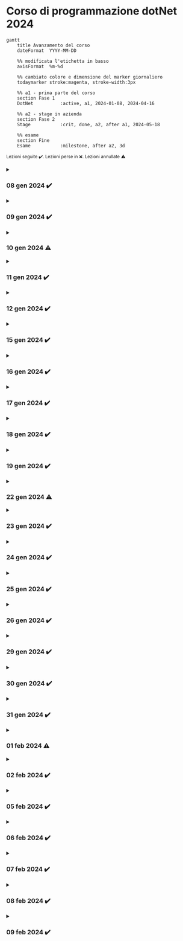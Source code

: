 # Corso di programmazione dotNet 2024
<!-- ******************************************  grafico gantt   ****************************************** -->
```mermaid
gantt
    title Avanzamento del corso
    dateFormat  YYYY-MM-DD

    %% modificata l'etichetta in basso
    axisFormat  %m-%d

    %% cambiato colore e dimensione del marker giornaliero
    todaymarker stroke:magenta, stroke-width:3px

    %% a1 - prima parte del corso
    section Fase 1
    DotNet          :active, a1, 2024-01-08, 2024-04-16

    %% a2 - stage in azienda
    section Fase 2
    Stage           :crit, done, a2, after a1, 2024-05-18
    
    %% esame
    section Fine
    Esame           :milestone, after a2, 3d

```

<small>Lezioni seguite  ✔️. Lezioni perse in ❌. Lezioni annullate ⚠️
</small>  

<!-- ******************************************  08 gen 2024   ****************************************** -->
<details>
    <summary><h3>08 gen 2024 ✔️</h3></summary>

Breve introduzione al corso, presentazione dei colleghi. Raccolta del materiale su github.  

Argomenti:
- Installare l'ambiente di lavoro sul pc (VSCode, Git, SDK.net, estensioni VSCode).
- Registrazione su ***github.com*** e prime basi sul versionamento del codice.
- Primi comandi da terminale: git e dotnet.
- Creazione token gitub.
- Creazione prima app da console dotnet.
- Creazione ambiente di lavoro e creazione primo repository.
- Creazione primo file README.md e breve introduzione al Markdown.

### Info
> Password pc 'aula'. Password admin '!Aula'.  
> Estensioni VSCode: C# Dev Kit, Intellicode for C#, C# Snippets, Italiano pack.

### 💡 Tip
Domande da fare per i colloqui aziendali:
>1. *Utilizzate JS per il vostro tipo di lavoro?*
>2. *QUale hub utilizzate per il versionamento?*
>3. *Utilizzate BootStrap o TailWind?*
>4. *Utilizzate DB relazionali o a documenti (MongoDB)*

### Note
- Primi comandi **git** utilizzati:

```sh
    $ git                        # lista di comandi
    $ git --version              # versione installata
    $ git auth login             # per accedere a git
    $ git init                   # inizializza il repository
    $ git log                    # visualizza lista dei commit
    $ git status                 # viualizza lo stato del repository
    $ git add                    # aggiunge i file allo stage
    $ git commit -m "mess"       # esegue il commit 
    
```
- Primi comandi **dotnet** utilizzati:

```sh
    $ dotnet --version           # versione installata
    $ dotnet new                 # visualizza opzioni di creazione nuovo progetto
    $ dotnet new console         # creo nuovo progetto di app console (da terminale)
    $ dotnet new webapp          # creo nuovo progetto di app web (sito web)
    
```
</details>

<!-- ******************************************  09 gen 2024   ****************************************** -->
<details>
    <summary><h3>09 gen 2024 ✔️</h3></summary>

Argomenti:
- Dichiarare variabili *string*, *int*, *bool*, *double*.
- Utilizzo oggetto di tipo **data**.
- Operazioni tra numeri int, double.
- Operatori di confronto "==", "!=", "<", ">".
- Come si cancella ultimo commit.
- Utilizzo del comando `git log` per visualizzare la history dei commit.


### Info
> Utilizzo dei **backtick** `````` per l'inserimento di linee di codice nella documentazione.  
> Ricreare il file *sln* con il comando `dotnet new sln`.

### Note
- Procedura di invio commit:

```sh
    git add #[nomeFile.ext]
    git commit -m "Messaggio del commit"
    git push -u origin main     #origin = indirizzo del server; 
                                #main = il branch attuale

```
### :white_check_mark: Commit program status
- Inseriti commit da **n.1** a **n.12**

</details>

<!-- ******************************************  10 gen 2024   ****************************************** -->
<details>
    <summary><h3>10 gen 2024 ⚠️</h3></summary>

> :information_source: **Info**  
> Lezione annullata!!!  

### Note
Prove di versionamento da casa su pc window e mac.

</details>

<!-- ******************************************  11 gen 2024   ****************************************** -->
<details>
    <summary><h3>11 gen 2024 ✔️</h3></summary>

Argomenti:
- Dichiarare array di tipo *string* e di tipo *int*.
- Utilizzare i metodi degli array.
- Dichiarare lista di string e di int con la classe *List*.
- Utilizzare i metodi della classe List.
- Dichiarare una pila di string con la classe *Stack*.
- Dichiarare una coda di string con la clase *Queue*.
- Riordino di una lista con il metodo *Sort*.
- Jetbrains.com.

### Info
> Risolvere il problema dell'autocompletamento IntelliCode.

### Note
- Rimuovere i file appena aggiunti allo stage di git.

```sh
    git restore --staged "path del file"    #rimuove il file dallo stage
```

### :white_check_mark: Commit program status
- Inseriti commit da **n.13** a **n.22**

</details>

<!-- ******************************************  12 gen 2024   ****************************************** -->
<details>
    <summary><h3>12 gen 2024 ✔️</h3></summary>

Argomenti:
- Istruzioni di controllo *if*, *switch*, *for*, *while*.
- Creare dizionari "chiave, valore" con la classe *Dictionary*.
- Utilizzare i metodi di Dictionary.
- Utilizzare il metodo *foreach* per leggere liste, array, dictionary, code, stack.

### Note
- Visualizzare i key di un dictionary e stamparli a video con il metodo `oggetto.Keys`:

```c#
    //creo oggetto dizionario di tipo <string,string>
    Dictionary<string, string> nomi = [];
    //aggiunto 3 valori
    nomi.Add("Ussi", "Simone");
    nomi.Add("Ussi", "Fabio");
    nomi.Add("Gigante", "Emanuela");
ƒ
    foreach (string cognome in nomi.Keys)
    {
        Console.WriteLine(cognome);
    }
```

### :white_check_mark: Commit program status
- Inseriti commit da **n.23** a **n.33**

</details>

<!-- ******************************************  15 gen 2024   ****************************************** -->
<details>
    <summary><h3>15 gen 2024 ✔️</h3></summary>

Argomenti:
- Creare menu di selezione per input da console.
- Utilizzo della classe *ConsoleKeyInfo* per la gestione dei tasti premuti in input da tastiera.
- Creazione del file **.gitignore**.
- Drag & Drop di un file di testo nel terminale.

### Note
- Premi il tasto `N` per terminare l'esecuzione.  
Possibile soluzione :

```c#
    //output per l'utente
    Console.WriteLine("Premi 'N' per terminare...");

    //ciclo che termina quando si preme il tasto corretto
    while (true)
    {   
        //creo oggetto keyInfo che memorizza il tasto premuto
        ConsoleKeyInfo keyInfo = Console.ReadKey();
        if (keyInfo.Key == ConsoleKey.N) //confronto con il tasto N
        {
            return; // esce dal programma se viene premuto N
        }  
    }
```

### :white_check_mark: Commit program status
- Inseriti commit da **n.34** a **n.41**

</details>

<!-- ******************************************  16 gen 2024   ****************************************** -->
<details>
    <summary><h3>16 gen 2024 ✔️</h3></summary>

Argomenti:
- Metodo ***asincrono*** per creare un timeout di input.
- Metodo normale per creare un timeout di input.

### Info
> Creata lista della spesa nel programma con selezione multipla.
> Per utilizzare i metodi asincroni dobbiamo cambiare la definizione del main da `void` a `async Task`.

### :white_check_mark: Commit program status
- Inserito commit **n.43**

</details>

<!-- ******************************************  17 gen 2024   ****************************************** -->
<details>
    <summary><h3>17 gen 2024 ✔️</h3></summary>

Argomenti:
- Generare numeri random con la classe *Random*
- Cambiare i colori di output della console.
- Fizz Buzz.
- Accenno funzione *Lambda*.

### Info
> Cambiato lo snippet `cw` e personalizato.
> Provata una creazione di matrice 2x2.
> .... 

### Note
- Per cambiare colore del carattere dell'output da console usare `ForegroundColor`:

```c#
    //cambio il colore del testo 
    Console.ForegroundColor = ConsoleColor.DarkCyan;
    Console.WriteLine(cognome);
    //ripristino il colore di default
    Console.ResetColor();
```

- Per cambiare colore del carattere dell'output da console usare `BackgroundColor`:

```c#
    //cambio il colore dello sfondo 
    Console.BackgroundColor = ConsoleColor.DarkCyan;
    Console.WriteLine(cognome);
    //ripristino il colore di default
    Console.ResetColor();
```

### :white_check_mark: Commit program status
- Inseriti commit da **n.44** a **n.51**

</details>


<!-- ******************************************  18 gen 2024   ****************************************** -->
<details>
    <summary><h3>18 gen 2024 ✔️</h3></summary>

Argomenti:
- Creazione prima calcolatrice.
- Utilizzare le etichette nel codice per il comando "goto"
- Gestire le lingue 'CurrentCulture'
- Gestire il punto o la virgola in inserimento double
- Gestire l'output dei decimali 
- Bitwise operator
- Programma che genera un numero random e chiede di indovinare il numero

### Info
>Utilizziamo il costrutto switch.  
>Verifichiamo l'input inserito, deve essere di tipo intero.  
>Controlla che lo zero non sia inserito nella divisione.  
>Prova le due versioni.  
>Utilizza i double.

### Note
- attenzione a come si scrive il numero double (virgola o punto).
Possibile soluzione:

```c#
    double a = double.Parse(Console.ReadLine()!.Replace(".",","));
```

- nascondere il tasto premuto da console

```c#
    // inserisci senza che si vede il tasto sullo schermo
    ConsoleKeyInfo key = Console.ReadKey(true);
    string selezione = key.keyChar.ToString();
```

### :white_check_mark: Commit program status
- Inseriti commit da **n.52** a **n.55**

</details>

<!-- ******************************************  19 gen 2024   ****************************************** -->
<details>
    <summary><h3>19 gen 2024 ✔️</h3></summary>

Argomenti:
- Indovina il numero con i suggerimenti e 10 tentativi.  
- Implementare e aggiungere altri suggerimenti.
- Implementare un sistema a punteggi con possibilità di creare un nuovo gioco.

### Info
> Indicare se il numero è più basso/alto.  
> Indicare se il numero è pari o dispari.  
> La somma delle cifre è.  
> Il numero inizia con.  
> Inserisci il Thread.Sleep per simulare che sta pensando.  
> Inserisci un ciclo per poter avviare un nuovo gioco.  
> Inserimento di un contatore per i punti.  

### Note
- Utilizza il % e la / per isolare le cifre del numero:
```c#
    primaCifra = x / 10;
    resto = x % 10; // rimane 1 cifra
```
- Utilizza **case** nello switch senza i **break**:
```c#
    ......
    case 7:               // suggerimento se piu alto o piu basso
    case 6:               // per tre volte
    case 5:               // di fila 
    case 3:               // e per il 
    case 2:               // resto dei
    case 1:               // tentativi rimasti

    if (input < x)
    ......
```
- Somma delle cifre di un numero:
```c#
    resto = x;
    while (resto > 0)
    {
        somma += resto % 10;
        resto /= 10;
    }
```

### :white_check_mark: Commit program status
- Inseriti commit da **n.56** a **n.60**

</details>

<!-- ******************************************  22 gen 2024   ****************************************** -->
<details>
    <summary><h3>22 gen 2024 ⚠️</h3></summary>

> :information_source: **Info**  
> Lezione annullata!!!  

### :white_check_mark: Commit program status
- Inserito commit **n.61**

</details>

<!-- ******************************************  23 gen 2024   ****************************************** -->
<details>
    <summary><h3>23 gen 2024 ✔️</h3></summary>

Argomenti:
- Verifica del programma svolto nella lezione precedente
- Gestione degli **errori** e delle **eccezioni**
- Applicare la gestione degli errori ai nostri programmi. 
- Modificata la calcolatrice n.55 con la gestione try-cath.   


### Gestione degli errori e delle eccezioni.  
Try-catch-finally e try-catch-trow-finally. Try-catch-finally di solito usato per la gestione dei database.  
Differenziare gli errori per il programmatore e quelli per l'utente, quindi con la gestione di essi semplifico l'usabilità dei programmi.  

### Info
> Potrei implementare i colori nel codice.  
> Programmino per insegnare la matematica ai bambini e ai DSA.  
> Modifica il Diario, inserisci una batteria con il % che indica il livello del corso.  

### Note 
- Controlla l'input del numero quando seleziono il numero di tentativi. I caratteri non devono essere ammessi.    
Possibile soluzione: 

```c#
    ............
    case "d":
    InputD:
        Console.WriteLine("Scegli il numero di tentativi (max 10).");
        input = Console.ReadLine()!;
        
        try     // gestione errore carattere inserito al posto di un int
        {
            maxTentativi = int.Parse(input);                
        }
        catch 
        {
            Console.WriteLine("Devi inserire un numero valido.");
            goto InputD;   
        }
    ............
```

- Potrei utilizzare un bool di debug per il controllo del codice  
Possibile soluzione:

```c#
    // all'inizio del programma
    bool debug = false;
    
    // quando mi serve utilizzarlo
    if (debug)
    {
        // esegui l'azione da controllare
    }
```

- Verificare il max numero possibile per int o per indice array.  
Codice:

```c#
    // visualizza il max numero per int
    int max = int.MaxValue;

    // visualizzare il max indice per un array
    int maxArray = Array.MaxLength

```

### :white_check_mark: Commit program status
- Inseriti commit da **n.62** a **n.70**

</details>

<!-- ******************************************  24 gen 2024   ****************************************** -->
<details>
    <summary><h3>24 gen 2024 ✔️</h3></summary>

Argomenti:
- Finire le modifiche della gestione errori (lezione precedente).  
- Introduzione al beta-test
- Eseguire beta-test del programma del collega.
- Eseguire il post-beta testing.


### Info
> Creazione file README.md per la gestione dei BETA-TEST.  
> Consiglio di utilizzare Jira Software o Trello.

### Note
- Eseguire la radice N-esima di un numero negativo con la funzione **Math.Pow(double, double)**. Con esponente pari la radic di un numero negativo nonesiste, mentre con esponente dispari si e corrisponde alla radice del numero positivo e poi cambiata di segno.  
Esempio: radice 3a di 8 = 2; radice 3a di -8 = -2.  
Possibile soluzione 1:

```c#
    static void Main(string[] args)
    {
        double expRad = 3;
        double exp = 1.0 / expRand;
        double n = -8;
        int segno = 1;
        if (n < 0)
        {
            if (expRad % 2 == 0)
            {
                Console.WriteLine("Operazione impossibile");
                return;
            }
            else
            {
                segno = -1;
                n *= segno;
            }
        }
        double risultato = Math.Pow(n, exp);
        n *= segno;
        risultato *= segno;
        Console.WriteLine($"Radice {expRad} di {n} = {risultato}");
        
    }
```

### :white_check_mark: Commit program status
- Inseriti commit da **n.71** a **n.72**

</details>

<!-- ******************************************  25 gen 2024   ****************************************** -->
<details>
    <summary><h3>25 gen 2024 ✔️</h3></summary>

Argomenti:
- Creazione documentazione beta-test e post beta-test.
- Introduzione ai grafici [**Mermaid**](https://jojozhuang.github.io/tutorial/mermaid-cheat-sheet/).
- Persistenza dei dati con la gestione dei file, txt, csv, JSON.
- Accenno ai database: DB relazionali, DB non relazionali, Entity Framework.
- Accenno alle *Lambda Function*.

### Info
> Installata estenzione "Github Markdown Preview" per visualizzare i file .md in modo corretto.

### Note
- Utilizza il metodo Array.Copy
esempio

```c#
    .......
    string[] lines = File.ReadAllLines(path);
    string[] righe = new string[lines.Length];
    
    Array.Copy(lines, righe, lines.Length);
    .......
```

- Utilizzo funzione Lambda
esempio

```c#
    .......
    if (!lines.Any(line => line.StartsWith("a"))) // funzione lambda
    {
        Console.WriteLine("Nessun nome trovato");
    }
    .......
    // versione con funzione classica
    .......
    if (!lines.Any(Prova))
    {
        Console.WriteLine("Nessun nome trovato");
    }
    // funzione 
    static bool Prova(string s)
    {
        return s.StartsWith("a");
    }
```

### :white_check_mark: Commit program status
- Inseriti commit da **n.73** a **n.80**

</details>

<!-- ******************************************  26 gen 2024   ****************************************** -->
<details>
    <summary><h3>26 gen 2024 ✔️</h3></summary>

Argomenti:
- Utilizzo, creazione, gestione dei *file*.
- Implementa la gestione dei file nel gioco *indovina il numero THE GAME*.

### Info
> Salva il punteggio ad ogni sessione di gioco in modo cumulativo.  

### Note 
- Verificare se un giocatore è gia nel file  

Possibile soluzione :

```c#
    //mi copio il file su un array di string   
    string[] listaGiocatori = File.ReadAllLines(path);
    // verifico se è un nuovo giocatore
    if (!listaGiocatori.Any(linea => linea.StartsWith(nomeGiocatore)))
    .....
```
- Utilizzare il carattere `^` per poter poter selezionare l'indice a partire dall'ultimo
codice:

```c#
    int[] numeri = [0,1,2,3,4,5];
    Console.WriteLine($"{numeri[^2]}"); //visualizza l'indice 4
```

### Note per il Mac
- Utilizza "OpenCore Legacy Patcher" per installare i MacOS più recenti non supportti di default.
- Se si usa *Brew* per cancellare la cache di installazione che si riempie facilmente.
Possibile soluzione 1:

```sh
    brew cleanup  
```

### :white_check_mark: Commit program status
- Inseriti commit da **n.80** a **n.82**

</details>

<!-- ******************************************  29 gen 2024   ****************************************** -->
<details>
    <summary><h3>29 gen 2024 ✔️</h3></summary>

>:warning: Colloquio presso **Nextage** ore 12:00.

Argomenti:
- Progettare un gioco di dati, senza l'utilizzo di classi, metodi e funzioni.  
- Metodologie e best-practices applicate alla creazione di un programma.  
- Esempio di documentazione sulle specifiche.  

### Info
> Creare della documentazione su specifiche del programma e interazione con l'utente.

</details>

<!-- ******************************************  30 gen 2024   ****************************************** -->
<details>
    <summary><h3>30 gen 2024 ✔️</h3></summary>

>:warning: Colloquio presso **Aitek** ore 14:30.

Argomenti:
- Introduzione ai file *csv*.
- Riprendiamo il programma dei dadi.

### Note 
- Per scrivere in un file di testo o visualizzare in output sul terminale, utilizzo un array di string.  
  Si può semplificare l'inizializzazione del suo contenuto nel seguente modo:

```c#
    //metodo classico esteso
    string[] testo = new string[3];
    testo[0] = "Contenuto prima riga";
    testo[1] = "Contenuto seconda riga";
    testo[2] = "Contenuto terza riga";

    //metodo compatto 
    string[] testo = 
    [
        "Contenuto prima riga",
        "Contenuto seconda riga",
        "Contenuto terza riga"
    ]
```

### :white_check_mark: Commit program status
- Inseriti commit da **n.83** a **n.84**

</details>

<!-- ******************************************  31 gen 2024   ****************************************** -->
<details>
    <summary><h3>31 gen 2024 ✔️</h3></summary>

Argomenti:
- Esercitazioni con i file csv.

### Info
> Utilizza l'iterpolazione di stringhe con il carattere `$`.
> Installata estensione per i csv **Rainbow CSV**.

### Note 
- Utilizzata la funzione Lambda

```c#
    if (!File.ReadAllLines(path).Any(riga => riga.StartsWith(nome)))
    //Legge ogni riga del file. Per ogni riga controlla se esiste un 
    //elemento che inizia con il nome selezionato
```
### :white_check_mark: Commit program status
- Inseriti commit da **n.85** a **n.92**

</details>

<!-- ******************************************  01 feb 2024   ****************************************** -->
<details>
    <summary><h3>01 feb 2024 ⚠️</h3></summary>

> :information_source: **Info**  
> Lezione annullata!!!  

</details>

<!-- ******************************************  02 feb 2024   ****************************************** -->
<details>
    <summary><h3>02 feb 2024 ✔️</h3></summary>

Argomenti:
- Funzioni e metodi

### Info
> RIpreso il codice del MiniRisiko

### Note 
- Possiamo usare la *keyword* `ref` nelle funzioni per poter passare il riferimento del parametro, ovvero
  il puntatore stesso di quell'oggetto o variabile.

esempio:

```c#
    static void Main(string[] args)
    {
        int a = 1, b = 3;
        int somma = 0;
    }
    //negli argomenti si utilizza il ref
    static void SommaNumeri(int a, int b, ref int tot)
    {
        tot = a + b;
        Console.WriteLine(tot);
    }
```

### Note 
- Quando creo una funzione, posso inizializzare un argomento nella dichiarazione stessa della funzione

esempio:

```c#
    /*Funzione che stampa un messaggio int volte.
      Nel caso un utente non inserisca il valore, si usa quello di default
    */
    static void Stampa(string messaggio, int volte = 5)
    {
        for (int i = 0; i < volte; i++)
        {
            Console.WriteLine(messaggio);
        }
    }
```


### :white_check_mark: Commit program status
- Inseriti commit da **n.93** a **n.95**

</details>

<!-- ******************************************  05 feb 2024   ****************************************** -->
<details>
    <summary><h3>05 feb 2024 ✔️</h3></summary>

Argomenti:
- Persistenza dei file con il formato *JSON*, per gestire più livelli di informazione.
- Json: crare, leggere, modificare, copiare su csv.
- Crare nuovo progetto: TracciaAlimentiFrigorifero.

### Info
> JSON deve essere formattato in un certo modo.
> Dobbiamo prima importare il pacchetto **NuGet Newtonsoft.Json**.
> Non li posso trattare nativamente, ma dobbiamo importare una libreria con lo **using**.

### Note 
- Importare il pacchetto NuGet Newtonsoft.Json da terminale nella directory del programma dove lo vogliamo utilizzare.  
  Ua volta importato, il file progetto.csproj conterrà il codice con le sue dipendenze JSON.

```sh
    dotnet add package Newtonsoft.Json
```
```c#
    using Newtonsoft.Json;
```

### :white_check_mark: Commit program status
- Inseriti commit da **n.96** a **n.101**

</details>

<!-- ******************************************  06 feb 2024   ****************************************** -->
<details>
    <summary><h3>06 feb 2024 ✔️</h3></summary>

Argomenti:
- Presentazione documentazione dei nostri progetti sull'utilizzo dei file JSON. 
- Introduzione ASP.NET CORE per full stack in dotnet:
    > Pattern MVC.  
    > Razor e Blazor.  
    > Entity framework e Identity framework.  
    > Docker e Kubernetes.  

</details>

<!-- ******************************************  07 feb 2024   ****************************************** -->
<details>
    <summary><h3>07 feb 2024 ✔️</h3></summary>

Argomenti:
- Finire il programma che utilizza i file JSON.
- Creato repository dei nostri progetti e caricati i files.md.
- Beta-Testing app Dylann.

</details>

<!-- ******************************************  08 feb 2024   ****************************************** -->
<details>
    <summary><h3>08 feb 2024 ✔️</h3></summary>

Argomenti:
- Creare documentazione pre-beta test da inviare al tester.
- Inserire il feedback del tester nella documentazione.
- Eseguire il fix del programma seguendo i feedback raccolti.

</details>

<!-- ******************************************  09 feb 2024   ****************************************** -->
<details>
    <summary><h3>09 feb 2024 ✔️</h3></summary>

Argomenti:
- Fix dei nostri programmi

</details>